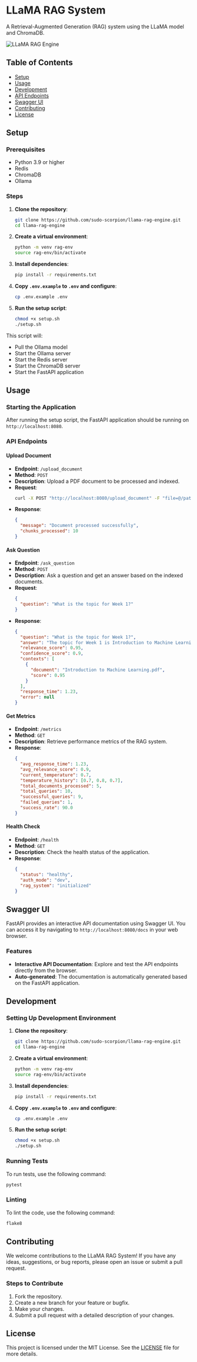 # LLaMA RAG System

A Retrieval-Augmented Generation (RAG) system using the LLaMA model and ChromaDB.

![LLaMA RAG Engine](./data/images/design.png)


## Table of Contents

- [Setup](#setup)
- [Usage](#usage)
- [Development](#development)
- [API Endpoints](#api-endpoints)
- [Swagger UI](#swagger-ui)
- [Contributing](#contributing)
- [License](#license)

## Setup

### Prerequisites

- Python 3.9 or higher
- Redis
- ChromaDB
- Ollama

### Steps

1. **Clone the repository**:
   ```sh
   git clone https://github.com/sudo-scorpion/llama-rag-engine.git
   cd llama-rag-engine
   ```

2. **Create a virtual environment**:
   ```sh
   python -m venv rag-env
   source rag-env/bin/activate
   ```

3. **Install dependencies**:
   ```sh
   pip install -r requirements.txt
   ```

4. **Copy `.env.example` to `.env` and configure**:
   ```sh
   cp .env.example .env
   ```

5. **Run the setup script**:
   ```sh
   chmod +x setup.sh
   ./setup.sh
   ```

This script will:
- Pull the Ollama model
- Start the Ollama server
- Start the Redis server
- Start the ChromaDB server
- Start the FastAPI application

## Usage

### Starting the Application

After running the setup script, the FastAPI application should be running on `http://localhost:8080`.

### API Endpoints

#### Upload Document

- **Endpoint**: `/upload_document`
- **Method**: `POST`
- **Description**: Upload a PDF document to be processed and indexed.
- **Request**:
  ```sh
  curl -X POST "http://localhost:8080/upload_document" -F "file=@/path/to/your/document.pdf"
  ```
- **Response**:
  ```json
  {
    "message": "Document processed successfully",
    "chunks_processed": 10
  }
  ```

#### Ask Question

- **Endpoint**: `/ask_question`
- **Method**: `POST`
- **Description**: Ask a question and get an answer based on the indexed documents.
- **Request**:
  ```json
  {
    "question": "What is the topic for Week 1?"
  }
  ```
- **Response**:
  ```json
  {
    "question": "What is the topic for Week 1?",
    "answer": "The topic for Week 1 is Introduction to Machine Learning.",
    "relevance_score": 0.95,
    "confidence_score": 0.9,
    "contexts": [
      {
        "document": "Introduction to Machine Learning.pdf",
        "score": 0.95
      }
    ],
    "response_time": 1.23,
    "error": null
  }
  ```

#### Get Metrics

- **Endpoint**: `/metrics`
- **Method**: `GET`
- **Description**: Retrieve performance metrics of the RAG system.
- **Response**:
  ```json
  {
    "avg_response_time": 1.23,
    "avg_relevance_score": 0.9,
    "current_temperature": 0.7,
    "temperature_history": [0.7, 0.8, 0.7],
    "total_documents_processed": 5,
    "total_queries": 10,
    "successful_queries": 9,
    "failed_queries": 1,
    "success_rate": 90.0
  }
  ```

#### Health Check

- **Endpoint**: `/health`
- **Method**: `GET`
- **Description**: Check the health status of the application.
- **Response**:
  ```json
  {
    "status": "healthy",
    "auth_mode": "dev",
    "rag_system": "initialized"
  }
  ```

## Swagger UI

FastAPI provides an interactive API documentation using Swagger UI. You can access it by navigating to `http://localhost:8080/docs` in your web browser.

### Features

- **Interactive API Documentation**: Explore and test the API endpoints directly from the browser.
- **Auto-generated**: The documentation is automatically generated based on the FastAPI application.

## Development

### Setting Up Development Environment

1. **Clone the repository**:
   ```sh
   git clone https://github.com/sudo-scorpion/llama-rag-engine.git
   cd llama-rag-engine
   ```

2. **Create a virtual environment**:
   ```sh
   python -m venv rag-env
   source rag-env/bin/activate
   ```

3. **Install dependencies**:
   ```sh
   pip install -r requirements.txt
   ```

4. **Copy `.env.example` to `.env` and configure**:
   ```sh
   cp .env.example .env
   ```

5. **Run the setup script**:
   ```sh
   chmod +x setup.sh
   ./setup.sh
   ```

### Running Tests

To run tests, use the following command:
```sh
pytest
```

### Linting

To lint the code, use the following command:
```sh
flake8
```

## Contributing

We welcome contributions to the LLaMA RAG System! If you have any ideas, suggestions, or bug reports, please open an issue or submit a pull request.

### Steps to Contribute

1. Fork the repository.
2. Create a new branch for your feature or bugfix.
3. Make your changes.
4. Submit a pull request with a detailed description of your changes.

## License

This project is licensed under the MIT License. See the [LICENSE](LICENSE) file for more details.